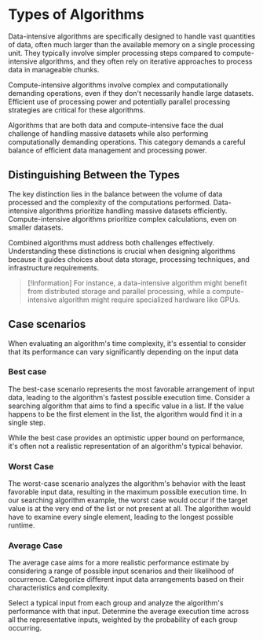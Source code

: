 # Types of Algorithms
Data-intensive algorithms are specifically designed to handle vast quantities of data, often much larger than the available memory on a single processing unit. They typically involve simpler processing steps compared to compute-intensive algorithms, and they often rely on iterative approaches to process data in manageable chunks.

Compute-intensive algorithms involve complex and computationally demanding operations, even if they don't necessarily handle large datasets. Efficient use of processing power and potentially parallel processing strategies are critical for these algorithms.

Algorithms that are both data and compute-intensive face the dual challenge of handling massive datasets while also performing computationally demanding operations. This category demands a careful balance of efficient data management and processing power.

## Distinguishing Between the Types
The key distinction lies in the balance between the volume of data processed and the complexity of the computations performed. Data-intensive algorithms prioritize handling massive datasets efficiently. Compute-intensive algorithms prioritize complex calculations, even on smaller datasets.

Combined algorithms must address both challenges effectively. Understanding these distinctions is crucial when designing algorithms because it guides choices about data storage, processing techniques, and infrastructure requirements.


>[!Information]
>For instance, a data-intensive algorithm might benefit from distributed storage and parallel processing, while a compute-intensive algorithm might require specialized hardware like GPUs.

## Case scenarios
When evaluating an algorithm's time complexity, it's essential to consider that its performance can vary significantly depending on the input data

### Best case
The best-case scenario represents the most favorable arrangement of input data, leading to the algorithm's fastest possible execution time. Consider a searching algorithm that aims to find a specific value in a list. If the value happens to be the first element in the list, the algorithm would find it in a single step.

While the best case provides an optimistic upper bound on performance, it's often not a realistic representation of an algorithm's typical behavior.

### Worst Case
The worst-case scenario analyzes the algorithm's behavior with the least favorable input data, resulting in the maximum possible execution time. In our searching algorithm example, the worst case would occur if the target value is at the very end of the list or not present at all. The algorithm would have to examine every single element, leading to the longest possible runtime.

### Average Case
The average case aims for a more realistic performance estimate by considering a range of possible input scenarios and their likelihood of occurrence. Categorize different input data arrangements based on their characteristics and complexity.

Select a typical input from each group and analyze the algorithm's performance with that input. Determine the average execution time across all the representative inputs, weighted by the probability of each group occurring.